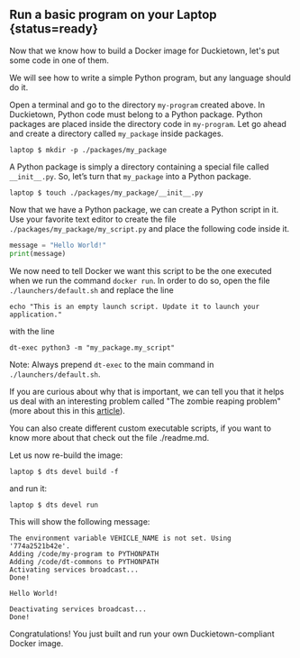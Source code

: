 
## Run a basic program on your Laptop {status=ready}

Now that we know how to build a Docker image for Duckietown, let's put some code in one of them.

We will see how to write a simple Python program, but any language should do it.

Open a terminal and go to the directory `my-program` created above. In Duckietown, Python code must belong to a Python package. Python packages are placed inside the directory code in `my-program`. Let go ahead and create a directory called `my_package` inside packages.

    laptop $ mkdir -p ./packages/my_package

A Python package is simply a directory containing a special file called `__init__.py`. So, let’s turn that `my_package` into a Python package.

    laptop $ touch ./packages/my_package/__init__.py

Now that we have a Python package, we can create a Python script in it. Use your favorite text editor to create the file `./packages/my_package/my_script.py` and place the following code inside it.

```python
message = "Hello World!"
print(message)
```

We now need to tell Docker we want this script to be the one executed when we run the command `docker run`. In order to do so, open the file `./launchers/default.sh` and replace the line

``` 
echo "This is an empty launch script. Update it to launch your application."
```

with the line

``` 
dt-exec python3 -m "my_package.my_script"
```

Note: Always prepend `dt-exec` to the main command in `./launchers/default.sh`.

If you are curious about why that is important, we can tell you that it helps us deal with an interesting problem
 called "The zombie reaping problem" (more about this in this [article][article]).

[article]: https://blog.phusion.nl/2015/01/20/docker-and-the-pid-1-zombie-reaping-problem/
 
 You can also create different custom executable scripts, if you want to know more about that check out the file ./readme.md.    
 
Let us now re-build the image:

    laptop $ dts devel build -f 

and run it:

    laptop $ dts devel run

This will show the following message:

```
The environment variable VEHICLE_NAME is not set. Using '774a2521b42e'.
Adding /code/my-program to PYTHONPATH
Adding /code/dt-commons to PYTHONPATH
Activating services broadcast...
Done!

Hello World!

Deactivating services broadcast...
Done!
```


Congratulations! You just built and run your own Duckietown-compliant Docker image.

